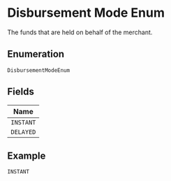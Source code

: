 
# Disbursement Mode Enum

The funds that are held on behalf of the merchant.

## Enumeration

`DisbursementModeEnum`

## Fields

| Name |
|  --- |
| `INSTANT` |
| `DELAYED` |

## Example

```
INSTANT
```

